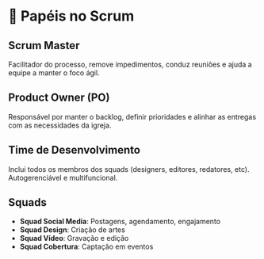 # 👥 Papéis no Scrum

## Scrum Master
Facilitador do processo, remove impedimentos, conduz reuniões e ajuda a equipe a manter o foco ágil.

## Product Owner (PO)
Responsável por manter o backlog, definir prioridades e alinhar as entregas com as necessidades da igreja.

## Time de Desenvolvimento
Inclui todos os membros dos squads (designers, editores, redatores, etc). Autogerenciável e multifuncional.

## Squads
- **Squad Social Media**: Postagens, agendamento, engajamento
- **Squad Design**: Criação de artes
- **Squad Vídeo**: Gravação e edição
- **Squad Cobertura**: Captação em eventos